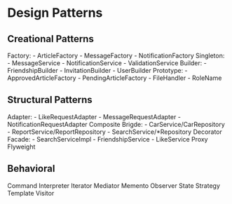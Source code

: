 # Design Patterns

## Creational Patterns
Factory:
    - ArticleFactory
    - MessageFactory
    - NotificationFactory
Singleton:
    - MessageService
    - NotificationService
    - ValidationService
Builder:
    - FriendshipBuilder
    - InvitationBuilder
    - UserBuilder
Prototype:
    - ApprovedArticleFactory
    - PendingArticleFactory
    - FileHandler
    - RoleName

## Structural Patterns
Adapter:
    - LikeRequestAdapter
    - MessageRequestAdapter
    - NotificationRequestAdapter
Composite
Brigde:
    - CarService/CarRepository
    - ReportService/ReportRepository
    - SearchService/*Repository
Decorator
Facade:
    - SearchServiceImpl
    - FriendshipService
    - LikeService
Proxy
Flyweight

## Behavioral
Command
Interpreter
Iterator
Mediator
Memento
Observer
State
Strategy
Template
Visitor